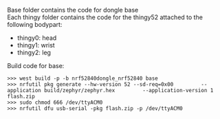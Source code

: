 Base folder contains the code for dongle base\
Each thingy folder contains the code for the thingy52 attached to the following bodypart:
* thingy0: head
* thingy1: wrist
* thingy2: leg


Build code for base:
```
>>> west build -p -b nrf52840dongle_nrf52840 base
>>> nrfutil pkg generate --hw-version 52 --sd-req=0x00         --application build/zephyr/zephyr.hex         --application-version 1 flash.zip
>>> sudo chmod 666 /dev/ttyACM0
>>> nrfutil dfu usb-serial -pkg flash.zip -p /dev/ttyACM0
```


